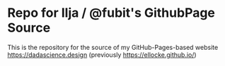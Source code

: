 ﻿# Repo for Ilja / @fubit's GithubPage Source

This is the repository for the source of my GitHub-Pages-based website https://dadascience.design (previously https://ellocke.github.io/)
